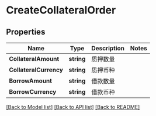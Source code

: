 # CreateCollateralOrder

## Properties

Name | Type | Description | Notes
------------ | ------------- | ------------- | -------------
**CollateralAmount** | **string** | 质押数量 | 
**CollateralCurrency** | **string** | 质押币种 | 
**BorrowAmount** | **string** | 借款数量 | 
**BorrowCurrency** | **string** | 借款币种 | 

[[Back to Model list]](../README.md#documentation-for-models) [[Back to API list]](../README.md#documentation-for-api-endpoints) [[Back to README]](../README.md)


